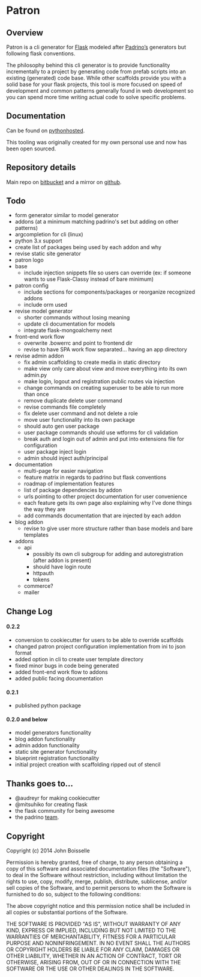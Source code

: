 # Patron

## Overview

Patron is a cli generator for [Flask](http://flask.pocoo.org) modeled after 
[Padrino’s](http://www.padrinorb.com/guides/generators) generators but 
following flask conventions.

The philosophy behind this cli generator is to provide functionality 
incrementally to a project by generating code from prefab scripts into an 
existing (generated) code base. While other scaffolds provide you with a solid 
base for your flask projects, this tool is more focused on speed of 
development and common patterns generally found in web development so you can 
spend more time writing actual code to solve specific problems.

## Documentation

Can be found on [pythonhosted](http://pythonhosted.org/patron/).

This tooling was originally created for my own personal use and now has been 
open sourced.

## Repository details
Main repo on [bitbucket](https://bitbucket.org/prgr4m/patron) and a mirror 
on [github](https://github.com/prgr4m/patron).

## Todo

- form generator similar to model generator
- addons (at a minimum matching padrino's set but adding on other patterns)
- argcompletion for cli (linux)
- python 3.x support
- create list of packages being used by each addon and why
- revise static site generator
- patron logo
- base
    - include injection snippets file so users can override (ex: if someone wants to use Flask-Classy instead of bare minimum)
- patron config
    - include sections for components/packages or reorganize recognized addons
    - include orm used
- revise model generator
    - shorter commands without losing meaning
    - update cli documentation for models
    - integrate flask-mongoalchemy next
- front-end work flow
    - overwrite .bowerrc and point to frontend dir
    - revise to have SPA work flow separated... having an app directory
- revise admin addon
    - fix admin scaffolding to create media in static directory
    - make view only care about view and move everything into its own admin.py
    - make login, logout and registration public routes via injection
    - change commands on creating superuser to be able to run more than once
    - remove duplicate delete user command
    - revise commands file completely
    - fix delete user command and not delete a role
    - move user functionality into its own package
    - should auto gen user package
    - user package commands should use wtforms for cli validation
    - break auth and login out of admin and put into extensions file for configuration
    - user package inject login
    - admin should inject auth/principal
- documentation
    - multi-page for easier navigation
    - feature matrix in regards to padrino but flask conventions
    - roadmap of implementation features
    - list of package dependencies by addon
    - urls pointing to other project documentation for user convenience
    - each feature gets its own page also explaining why I've done things the way they are
    - add commands documentation that are injected by each addon
- blog addon
    - revise to give user more structure rather than base models and bare templates
- addons
    - api
        - possibly its own cli subgroup for adding and autoregistration (after addon is present)
        - should have login route
        - httpauth
        - tokens
    - commerce?
    - mailer

## Change Log

#### 0.2.2
- conversion to cookiecutter for users to be able to override scaffolds
- changed patron project configuration implementation from ini to json format
- added option in cli to create user template directory
- fixed minor bugs in code being generated
- added front-end work flow to addons
- added public facing documentation

#### 0.2.1
- published python package

#### 0.2.0 and below
- model generators functionality
- blog addon functionality
- admin addon functionality
- static site generator functionality
- blueprint registration functionality
- initial project creation with scaffolding ripped out of stencil

## Thanks goes to...
- @audreyr for making cookiecutter
- @mitsuhiko for creating flask
- the flask community for being awesome
- the padrino [team](http://www.padrinorb.com/team).

## Copyright
Copyright (c) 2014 John Boisselle

Permission is hereby granted, free of charge, to any person obtaining a copy of
this software and associated documentation files (the "Software"), to deal in 
the Software without restriction, including without limitation the rights to 
use, copy, modify, merge, publish, distribute, sublicense, and/or sell copies 
of the Software, and to permit persons to whom the Software is furnished to do 
so, subject to the following conditions:

The above copyright notice and this permission notice shall be included in all 
copies or substantial portions of the Software.

THE SOFTWARE IS PROVIDED "AS IS", WITHOUT WARRANTY OF ANY KIND, EXPRESS OR 
IMPLIED, INCLUDING BUT NOT LIMITED TO THE WARRANTIES OF MERCHANTABILITY, 
FITNESS FOR A PARTICULAR PURPOSE AND NONINFRINGEMENT. IN NO EVENT SHALL THE 
AUTHORS OR COPYRIGHT HOLDERS BE LIABLE FOR ANY CLAIM, DAMAGES OR OTHER 
LIABILITY, WHETHER IN AN ACTION OF CONTRACT, TORT OR OTHERWISE, ARISING FROM, 
OUT OF OR IN CONNECTION WITH THE SOFTWARE OR THE USE OR OTHER DEALINGS IN THE 
SOFTWARE.
